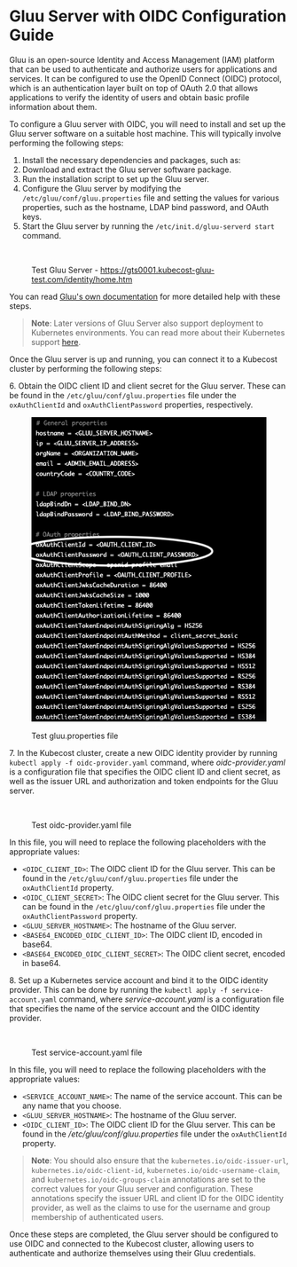 # Gluu Server with OIDC Configuration Guide

Gluu is an open-source Identity and Access Management (IAM) platform that can be used to authenticate and authorize users for applications and services. It can be configured to use the OpenID Connect (OIDC) protocol, which is an authentication layer built on top of OAuth 2.0 that allows applications to verify the identity of users and obtain basic profile information about them.

To configure a Gluu server with OIDC, you will need to install and set up the Gluu server software on a suitable host machine. This will typically involve performing the following steps:

1. Install the necessary dependencies and packages, such as:&#x20;
2. Download and extract the Gluu server software package.
3. Run the installation script to set up the Gluu server.
4. Configure the Gluu server by modifying the `/etc/gluu/conf/gluu.properties` file and setting the values for various properties, such as the hostname, LDAP bind password, and OAuth keys.
5. Start the Gluu server by running the `/etc/init.d/gluu-serverd start` command.

<figure><img src="https://lh3.googleusercontent.com/AK3iXMaG5oO4l1n7CFfrZwPFAF5KbwfFW9NH-OIbHFC7VLAp6hYLIpPM0Ufxrf2QmYhjZEk2tvqt-wGQwlqdMq6SLvkiyzPnMjLWJnjfkqAkewvOkBV51d9hYtkP_djNhFk4qtF_VBS22PlYYWaiLSDjHuzFITnwj0PXf3EiG3A9ZRIU52m2sJ9Ew7gv" alt=""><figcaption><p>Test Gluu Server - <a href="https://gts0001.kubecost-gluu-test.com/identity/home.htm">https://gts0001.kubecost-gluu-test.com/identity/home.htm</a></p></figcaption></figure>

You can read [Gluu's own documentation](https://gluu.org/docs/gluu-server/) for more detailed help with these steps.

> **Note**: Later versions of Gluu Server also support deployment to Kubernetes environments. You can read more about their Kubernetes support [here](https://gluu.org/docs/gluu-server/installation-guide/install-kubernetes/).

Once the Gluu server is up and running, you can connect it to a Kubecost cluster by performing the following steps:

6\. Obtain the OIDC client ID and client secret for the Gluu server. These can be found in the `/etc/gluu/conf/gluu.properties` file under the `oxAuthClientId` and `oxAuthClientPassword` properties, respectively.

<figure><img src="../.gitbook/assets/Screen Shot 2023-01-03 at 9.55.49 PM.png" alt=""><figcaption><p>Test gluu.properties file</p></figcaption></figure>

7\.  In the Kubecost cluster, create a new OIDC identity provider by running `kubectl apply -f oidc-provider.yaml` command, where _oidc-provider.yaml_ is a configuration file that specifies the OIDC client ID and client secret, as well as the issuer URL and authorization and token endpoints for the Gluu server.

<figure><img src="https://lh5.googleusercontent.com/SyH8YK5C6rHpWtD1cD2xOs6Guxs-GrKAo6krHoyZnuEMVUZP3aXdp2aVrIASvB2bGBkLsoq_ZgdRlY-yvlMvrQk-MzCF-tdAajQOxOch1Ujnq5endiUFcWdFYCSUTQ307QabFeRYw_GicOfkQRoSGHZbpqZDf3wrK5cx_q7V283tLG-FoA9e3pg_ny2Z" alt=""><figcaption><p>Test oidc-provider.yaml file</p></figcaption></figure>

In this file, you will need to replace the following placeholders with the appropriate values:

* `<OIDC_CLIENT_ID>`: The OIDC client ID for the Gluu server. This can be found in the `/etc/gluu/conf/gluu.properties` file under the `oxAuthClientId` property.
* `<OIDC_CLIENT_SECRET>`: The OIDC client secret for the Gluu server. This can be found in the `/etc/gluu/conf/gluu.properties` file under the `oxAuthClientPassword` property.
* `<GLUU_SERVER_HOSTNAME>`: The hostname of the Gluu server.
* `<BASE64_ENCODED_OIDC_CLIENT_ID>`: The OIDC client ID, encoded in base64.
* `<BASE64_ENCODED_OIDC_CLIENT_SECRET>`: The OIDC client secret, encoded in base64.               &#x20;

8\.  Set up a Kubernetes service account and bind it to the OIDC identity provider. This can be done by running the `kubectl apply -f service-account.yaml` command, where _service-account.yaml_ is a configuration file that specifies the name of the service account and the OIDC identity provider.

<figure><img src="https://lh5.googleusercontent.com/Mt0gnNAJ1fytSQUS3IgtIp6sYaJuJoR1geWSw5Dp7KiMwUNlbv7qtN82PNFLr_3720lCcqiymMpDbc0ZXkFlJEEvRcfvsF8rsXc33k19j6fHeuLX7SQnaLlKzQvBSO0ni1v-nMUN0vlDxaBq83AF2uj754Uz4ZaMt0gvRZvP0L7j2vsPQiS0e_YSoTbK" alt=""><figcaption><p>Test service-account.yaml file</p></figcaption></figure>

In this file, you will need to replace the following placeholders with the appropriate values:

* `<SERVICE_ACCOUNT_NAME>`: The name of the service account. This can be any name that you choose.
* `<GLUU_SERVER_HOSTNAME>`: The hostname of the Gluu server.
* `<OIDC_CLIENT_ID>`: The OIDC client ID for the Gluu server. This can be found in the _/etc/gluu/conf/gluu.properties_ file under the `oxAuthClientId` property.

> &#x20;**Note**: You should also ensure that the `kubernetes.io/oidc-issuer-url`, `kubernetes.io/oidc-client-id`, `kubernetes.io/oidc-username-claim`, and `kubernetes.io/oidc-groups-claim` annotations are set to the correct values for your Gluu server and configuration. These annotations specify the issuer URL and client ID for the OIDC identity provider, as well as the claims to use for the username and group membership of authenticated users.

Once these steps are completed, the Gluu server should be configured to use OIDC and connected to the Kubecost cluster, allowing users to authenticate and authorize themselves using their Gluu credentials.
